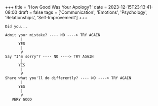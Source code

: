 +++
title = 'How Good Was Your Apology?'
date = 2023-12-15T23:13:41-08:00
draft = false
tags = ['Communication', 'Emotions', 'Psychology', 'Relationships', 'Self-Improvement']
+++

```
Did you...

Admit your mistake? ---- NO ----> TRY AGAIN
       |
      YES
       |
       V
Say "I'm sorry"? ---- NO ----> TRY AGAIN
       |
      YES
       |
       V
Share what you'll do differently? ---- NO ----> TRY AGAIN
       |
      YES
       |
       V
   VERY GOOD
```
